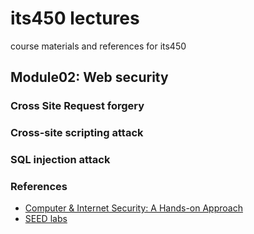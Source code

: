 # its450 lectures
course materials and references for its450

## Module02: Web security
### Cross Site Request forgery

### Cross-site scripting attack

### SQL injection attack

### References
* [Computer & Internet Security: A Hands-on Approach](https://www.handsonsecurity.net)
* [SEED labs](https://seedsecuritylabs.org/)